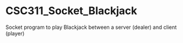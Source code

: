 # CSC311_Socket_Blackjack
Socket program to play Blackjack between a server (dealer) and client (player)
